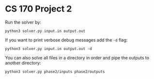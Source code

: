 # CS 170 Project 2

Run the solver by:
```
python3 solver.py input.in output.out
```

If you want to print verbose debug messages add the `-d` flag:
```
python3 solver.py input.in output.out -d
```

You can also solve all files in a directory in order and pipe the outputs to another directory:
```
python3 solver.py phase2/inputs phase2/outputs
```